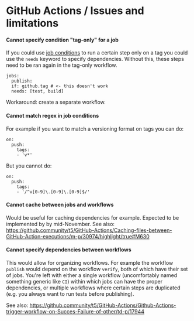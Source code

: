 # GitHub Actions / Issues and limitations

#### Cannot specify condition "tag-only" for a job

If you could use [job conditions](https://help.github.com/en/articles/contexts-and-expression-syntax-for-github-actions) to run a certain step only on a tag you could use the `needs` keyword to specify dependencies. Without this, these steps need to be ran again in the tag-only workflow.

```
jobs:
  publish:
  if: github.tag # <- this doesn't work
  needs: [test, build]
```

Workaround: create a separate workflow.

#### Cannot match regex in job conditions

For example if you want to match a versioning format on tags you can do:
```
on:
  push:
    tags:
    - 'v*'
```

But you cannot do:
```
on:
  push:
    tags:
    - '/^v[0-9]\.[0-9]\.[0-9]$/'
```

#### Cannot cache between jobs and workflows

Would be useful for caching dependencies for example. Expected to be implemented by by mid-November. See also: https://github.community/t5/GitHub-Actions/Caching-files-between-GitHub-Action-executions/m-p/30974/highlight/true#M630

#### Cannot specify dependencies between workflows

This would allow for organizing workflows. For example the workflow `publish` would depend on the workflow `verify`, both of which have their set of jobs. You're left with either a single workflow (uncomfortably named something generic like `CI`) within which jobs can have the proper dependencies, or multiple workflows where certain steps are duplicated (e.g. you always want to run tests before publishing).

See also: https://github.community/t5/GitHub-Actions/Github-Actions-trigger-workflow-on-Succes-Failure-of-other/td-p/17944
